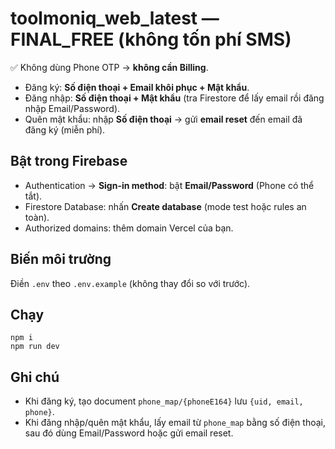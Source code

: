 # toolmoniq_web_latest — FINAL_FREE (không tốn phí SMS)

✅ Không dùng Phone OTP → **không cần Billing**.  
- Đăng ký: **Số điện thoại + Email khôi phục + Mật khẩu**.  
- Đăng nhập: **Số điện thoại + Mật khẩu** (tra Firestore để lấy email rồi đăng nhập Email/Password).  
- Quên mật khẩu: nhập **Số điện thoại** → gửi **email reset** đến email đã đăng ký (miễn phí).

## Bật trong Firebase
- Authentication → **Sign-in method**: bật **Email/Password** (Phone có thể tắt).  
- Firestore Database: nhấn **Create database** (mode test hoặc rules an toàn).  
- Authorized domains: thêm domain Vercel của bạn.

## Biến môi trường
Điền `.env` theo `.env.example` (không thay đổi so với trước).

## Chạy
```
npm i
npm run dev
```

## Ghi chú
- Khi đăng ký, tạo document `phone_map/{phoneE164}` lưu `{uid, email, phone}`.  
- Khi đăng nhập/quên mật khẩu, lấy email từ `phone_map` bằng số điện thoại, sau đó dùng Email/Password hoặc gửi email reset.

